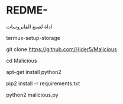 # REDME-
اداة لصنع الفايروسات

termux-setup-storage

git clone https://github.com/Hider5/Malicious

cd Malicious

apt-get install python2

pip2 install -r requirements.txt

python2 malicious.py
